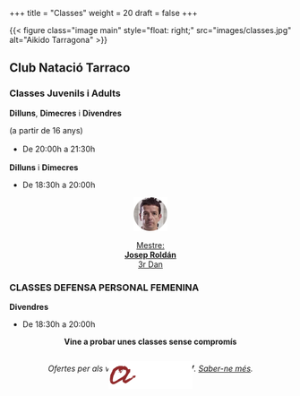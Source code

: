 +++
title = "Classes"
weight = 20
draft = false
+++

{{< figure class="image main" style="float: right;" src="images/classes.jpg" alt="Aikido Tarragona" >}}

## Club Natació Tarraco

<div class="row">
  <div class="column-timetable">
    <h3 id="classes-adults">Classes Juvenils i Adults</h3>
    <strong>Dilluns</strong>, <strong>Dimecres</strong> i <strong>Divendres</strong>
    <p style="margin-bottom: 1rem">(a partir de 16 anys)</p>
    <ul style="margin-bottom: 1rem">
      <li>De 20:00h a 21:30h</li>
    </ul>
    <strong>Dilluns</strong> i <strong>Dimecres</strong>
    <ul>
      <li>De 18:30h a 20:00h</li>
    </ul>
  </div>
  <div class="column-instructor" style="text-align:center;">
    <a href="#teacher">
      <img src="images/inst-1.png" height="60" width="60" alt="Aikido - Entrenador - Artista Marcial">
      <p>Mestre:<br>
      <strong>Josep Roldán</strong><br/>
      3r Dan<br></p>
    </a>
  </div>
  <div class="column-timetable">
  <h3 id="classes-adults">CLASSES DEFENSA PERSONAL FEMENINA</h3>
    <strong>Divendres</strong>
    <ul>
      <li>De 18:30h a 20:00h</li>
    </ul>
    </div>
</div>
<div style="text-align: center; display: block">
  <strong>Vine a probar unes classes sense compromís</strong>
</div>
<br>

<div style="text-align: center; display: block;">
  <p><i>Ofertes per als vinculats d'<strong>EsportsURV</strong>.
    <a href="http://www.urv.cat/ca/vida-campus/extensio-universitaria/activitat-fisica/esport/avantatges/escola-aikido-acadir/" target="_blank">Saber-ne més</a>.
  </i></p>
  <p><img src="images/urv-logo.png" height="50" alt="URV" style="margin-top: -10%;"></p>
</div>

